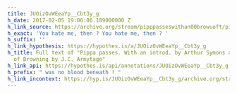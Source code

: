 ```yaml
---
title: JUOizOvWEeaYp__Cbt3y_g
h_date: 2017-02-05 19:06:06.189000000 Z
h_link_source: https://archive.org/stream/pipppasseswithan00browuoft/pipppasseswithan00browuoft_djvu.txt
h_exact: 'You hate me, then ? You hate me, then ? '
h_suffix: ''
h_link_hypothesis: https://hypothes.is/a/JUOizOvWEeaYp__Cbt3y_g
h_title: Full text of "Pippa passes. With an introd. by Arthur Symons and a portrait
  of Browning by J.C. Armytage"
h_link_api: https://hypothes.is/api/annotations/JUOizOvWEeaYp__Cbt3y_g
h_prefix: " was no blood beneath ! "
h_link_incontext: https://hyp.is/JUOizOvWEeaYp__Cbt3y_g/archive.org/stream/pipppasseswithan00browuoft/pipppasseswithan00browuoft_djvu.txt
---
```


